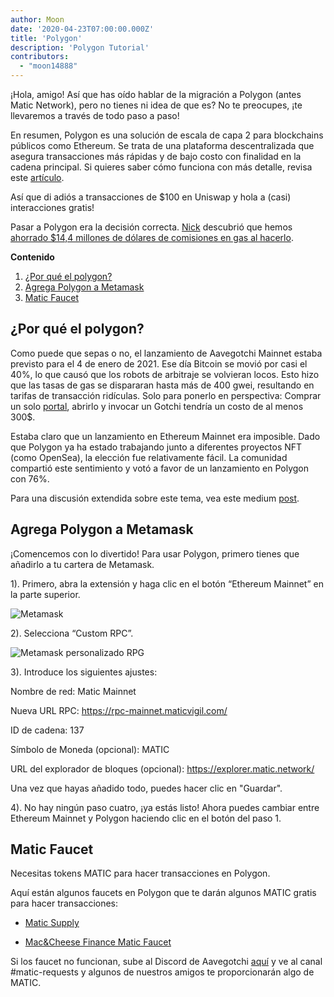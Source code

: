 ```yaml
---
author: Moon
date: '2020-04-23T07:00:00.000Z'
title: 'Polygon'
description: 'Polygon Tutorial'
contributors:
  - "moon14888"
---
```


¡Hola, amigo! Así que has oído hablar de la migración a Polygon (antes Matic Network), pero no tienes ni idea de que es? No te preocupes, ¡te llevaremos a través de todo paso a paso!

En resumen, Polygon es una solución de escala de capa 2 para blockchains públicos como Ethereum. Se trata de una plataforma descentralizada que asegura transacciones más rápidas y de bajo costo con finalidad en la cadena principal. Si quieres saber cómo funciona con más detalle, revisa este [artículo](https://medium.com/matic-network/what-is-matic-network-466a2c493ae1).

Así que di adiós a transacciones de $100 en Uniswap y hola a (casi) interacciones gratis!

Pasar a Polygon era la decisión correcta. [Nick](/team#nick-mudge) descubrió que hemos [ahorrado $14,4 millones de dólares de comisiones en gas al hacerlo](https://twitter.com/mudgen/status/1372245486535639040).

<div class="contentsBox">

**Contenido**

<ol>
<li><a href=#why-polygon->¿Por qué el polygon?</a></li>
<li><a href=#adding-polygon-to-your-metamask>Agrega Polygon a Metamask</a></li>
<li><a href=#matic-faucet>Matic Faucet</a></li>
</ol>

</div>

## ¿Por qué el polygon?

Como puede que sepas o no, el lanzamiento de Aavegotchi Mainnet estaba previsto para el 4 de enero de 2021. Ese día Bitcoin se movió por casi el 40%, lo que causó que los robots de arbitraje se volvieran locos. Esto hizo que las tasas de gas se dispararan hasta más de 400 gwei, resultando en tarifas de transacción ridículas. Solo para ponerlo en perspectiva: Comprar un solo [portal](/portals), abrirlo y invocar un Gotchi tendría un costo de al menos 300$.

Estaba claro que un lanzamiento en Ethereum Mainnet era imposible. Dado que Polygon ya ha estado trabajando junto a diferentes proyectos NFT (como OpenSea), la elección fue relativamente fácil. La comunidad compartió este sentimiento y votó a favor de un lanzamiento en Polygon con 76%.

Para una discusión extendida sobre este tema, vea este medium [post](https://aavegotchi.medium.com/why-aavegotchi-chose-polygon-356238977fb2).

## Agrega Polygon a Metamask

¡Comencemos con lo divertido! Para usar Polygon, primero tienes que añadirlo a tu cartera de Metamask.

1). Primero, abra la extensión y haga clic en el botón “Ethereum Mainnet” en la parte superior.

<img class = "bodyImage" src = "/polygon/metamask.png" alt = "Metamask" />

2). Selecciona “Custom RPC”.

<img class = "bodyImage" src = "/polygon/metamask-custom-RPC.png" alt = "Metamask personalizado RPG" />

3). Introduce los siguientes ajustes:

Nombre de red: Matic Mainnet

Nueva URL RPC: https://rpc-mainnet.maticvigil.com/

ID de cadena: 137

Símbolo de Moneda (opcional): MATIC

URL del explorador de bloques (opcional): https://explorer.matic.network/

Una vez que hayas añadido todo, puedes hacer clic en "Guardar".

4). No hay ningún paso cuatro, ¡ya estás listo! Ahora puedes cambiar entre Ethereum Mainnet y Polygon haciendo clic en el botón del paso 1.

## Matic Faucet

Necesitas tokens MATIC para hacer transacciones en Polygon.

Aquí están algunos faucets en Polygon que te darán algunos MATIC gratis para hacer transacciones:

* [Matic Supply](https://matic.supply/)

* [Mac&Cheese Finance Matic Faucet](https://macncheese.finance/matic-polygon-mainnet-faucet.php)

Si los faucet no funcionan, sube al Discord de Aavegotchi [aquí](https://discord.com/invite/NPwnWB6) y ve al canal #matic-requests y algunos de nuestros amigos te proporcionarán algo de MATIC.